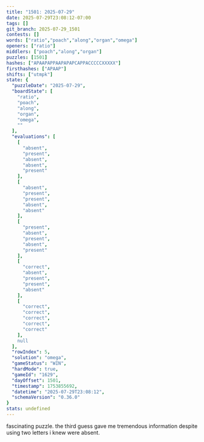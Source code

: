 ```yaml
---
title: "1501: 2025-07-29"
date: 2025-07-29T23:08:12-07:00
tags: []
git_branch: 2025-07-29_1501
contests: []
words: ["ratio","poach","along","organ","omega"]
openers: ["ratio"]
middlers: ["poach","along","organ"]
puzzles: [1501]
hashes: ["APAAPAPPAAPAPAPCAPPACCCCCXXXXX"]
firsthashes: ["APAAP"]
shifts: ["utmpk"]
state: {
  "puzzleDate": "2025-07-29",
  "boardState": [
    "ratio",
    "poach",
    "along",
    "organ",
    "omega",
    ""
  ],
  "evaluations": [
    [
      "absent",
      "present",
      "absent",
      "absent",
      "present"
    ],
    [
      "absent",
      "present",
      "present",
      "absent",
      "absent"
    ],
    [
      "present",
      "absent",
      "present",
      "absent",
      "present"
    ],
    [
      "correct",
      "absent",
      "present",
      "present",
      "absent"
    ],
    [
      "correct",
      "correct",
      "correct",
      "correct",
      "correct"
    ],
    null
  ],
  "rowIndex": 5,
  "solution": "omega",
  "gameStatus": "WIN",
  "hardMode": true,
  "gameId": "1629",
  "dayOffset": 1501,
  "timestamp": 1753855692,
  "datetime": "2025-07-29T23:08:12",
  "schemaVersion": "0.36.0"
}
stats: undefined
---
```

<!-- more -->
fascinating puzzle. the third guess gave me tremendous information despite using two letters i knew were absent.

